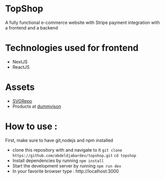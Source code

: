 # TopShop
A fully functional e-commerce website with Stripe payment integration
with a frontend and a backend 
# Technologies used for frontend
- NextJS 
- ReactJS
# Assets
- [SVGRepo](https://svgrepo.com)
- Products at [dummyjson](https://dummyjson.com)
# How to use :
First, make sure to have git,nodejs and npm installed 
- clone this repository with and navigate to it
`git clone https://github.com/abdeldjabardev/topshop.git`
`cd topshop`
- Install dependencies by running 
`npm install`
- Start the development server by running 
`npm run dev`
- In your favorite browser type : http://localhost:3000

